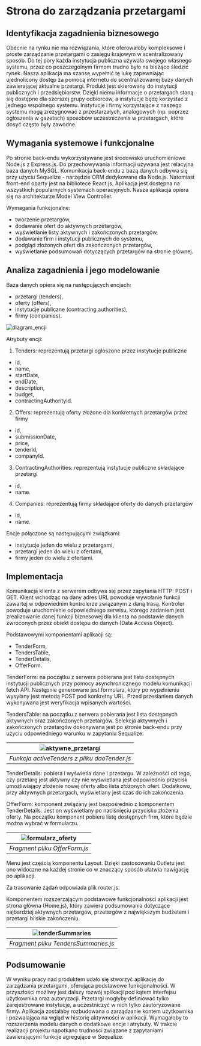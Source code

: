 # Strona do zarządzania przetargami 
## Identyfikacja zagadnienia biznesowego
Obecnie na rynku nie ma rozwiązania, które oferowałoby kompleksowe i proste zarządzanie przetargami o zasięgu krajowym w scentralizowany sposób. Do tej pory każda instytucja publiczna używała swojego własnego systemu, przez co poszczególnym firmom trudno było na bieżąco śledzić rynek. Nasza aplikacja ma szansę wypełnić tę lukę zapewniając ujednolicony dostęp za pomocą internetu do scentralizowanej bazy danych zawierającej aktualne przetargi. Produkt jest skierowany do instytucji publicznych i przedsiębiorstw. Dzięki niemu informacje o przetargach staną się dostępne dla szerszej grupy odbiorców, a instytucje będę korzystać z jednego wspólnego systemu. Instytucje i firmy korzystające z naszego systemu mogą zrezygnować z przestarzałych, analogowych (np. poprzez ogłoszenia w gazetach) sposobów uczestniczenia w przetargach, które dosyć często były zawodne. 

## Wymagania systemowe i funkcjonalne
Po stronie back-endu wykorzystywane jest środowisko uruchomieniowe Node.js z Express.js. Do przechowywania informacji używana jest relacyjna baza danych MySQL. Komunikacja back-endu z bazą danych odbywa się przy użyciu Sequelize - narzędzie ORM dedykowane dla Node.js. Natomiast front-end oparty jest na bibliotece React.js. 
Aplikacja jest dostępna na wszystkich popularnych systemach operacyjnych.
Nasza aplikacja opiera się na architekturze Model View Controller. 

Wymagania funkcjonalne:
- tworzenie przetargów,
- dodawanie ofert do aktywnych przetargów,
- wyświetlanie listy aktywnych i zakończonych przetargów,
- dodawanie firm i instytucji publicznych do systemu,
- podgląd złożonych ofert dla zakończonych przetargów,
- wyświetlanie podsumowań dotyczących przetargów na stronie głównej.

## Analiza zagadnienia i jego modelowanie
Baza danych opiera się na następujących encjach:
- przetargi (tenders),
- oferty (offers),
- instytucje publiczne (contracting authorities),
- firmy (companies).

![diagram_encji](https://github.com/michalprzysucha/PAI_projekt_grupowy/assets/64420379/b3e44d1a-5521-4b94-940f-2e89fd8ea335)

Atrybuty encji:
1. Tenders: reprezentują przetargi ogłoszone przez instytucje publiczne
- id, 
- name,
- startDate,
- endDate,
- description,
- budget,
- contractingAuthorityId.
2. Offers: reprezentują oferty złożone dla konkretnych przetargów przez firmy
- id, 
- submissionDate,
- price,
- tenderId,
- companyId.
3. ContractingAuthorities: reprezentują instytucje publiczne składające przetargi
- id,
- name.
4. Companies: reprezentują firmy składające oferty do danych przetargów
- id,
- name.

Encje połączone są następującymi związkami:
- instytucje jeden do wielu z przetargami,
- przetargi jeden do wielu z ofertami,
- firmy jeden do wielu z ofertami.

## Implementacja
Komunikacja klienta z serwerem odbywa się przez zapytania HTTP: POST i GET. Klient wchodząc na dany adres URL powoduje wywołanie funkcji zawartej w odpowiednim kontrolerze związanym z daną trasą. Kontroler powoduje uruchomienie odpowiedniego serwisu, którego zadaniem jest zrealizowanie danej funkcji biznesowej dla klienta na podstawie danych zwróconych przez obiekt dostępu do danych (Data Access Object).  

Podstawowymi komponentami aplikacji są:
- TenderForm,
- TendersTable,
- TenderDetalis,
- OfferForm.

TenderForm: na początku z serwera pobierana jest lista dostępnych instytucji publicznych przy pomocy asynchronicznego modelu komunikacji fetch API. Następnie generowane jest formularz, który po wypełnieniu wysyłany jest metodą POST pod konkretny URL. Przed przesłaniem danych wykonywana jest weryfikacja wpisanych wartości. 

TendersTable: na początku z serwera pobierana jest lista dostępnych aktywnych oraz zakończonych przetargów. Selekcja aktywnych i zakończonych przetargów dokonywana jest po stronie back-endu przy użyciu odpowiedniego warunku w zapytaniu Sequalize. 

| ![aktywne_przetargi](https://github.com/michalprzysucha/PAI_projekt_grupowy/assets/64420379/050093cd-85e9-41b2-892e-91e8a14ebee2) |
|:--:| 
| *Funkcja activeTenders z pliku daoTender.js* |

TenderDetails: pobiera i wyświetla dane i przetargu. W zależności od tego, czy przetarg jest aktywny czy nie wyświetlana jest odpowiednio przycisk umożliwiający złożenie nowej oferty albo lista złożonych ofert. Dodatkowo, przy aktywnych przetargach, wyświetlany jest czas do ich zakończenia.

OfferForm: komponent związany jest bezpośrednio z komponentem TenderDetails. Jest on wyświetlany po naciśnięciu przycisku złożenia oferty. Na początku komponent pobiera listę dostępnych firm, które będzie można wybrać w formularzu.

| ![formularz_oferty](https://github.com/michalprzysucha/PAI_projekt_grupowy/assets/64420379/344a7c8f-9a40-4f3e-a505-4c03b5c5028a) |
|:--:| 
| *Fragment pliku OfferForm.js* |

Menu jest częścią komponentu Layout. Dzięki zastosowaniu Outletu jest ono widoczne na każdej stronie co w znaczący sposób ułatwia nawigację po aplikacji.

Za trasowanie żądań odpowiada plik router.js.

Komponentem rozszerzającym podstawowe funkcjonalności aplikacji jest strona główna (Home.js), który zawiera podsumowania dotyczące najbardziej aktywnych przetargów, przetargów z największym budżetem i przetargi bliskie zakończeniu. 

| ![tenderSummaries](https://github.com/michalprzysucha/PAI_projekt_grupowy/assets/64420379/145eaae2-cb98-416f-8f0c-29882c3cfdb3) |
|:--:| 
| *Fragment pliku TendersSummaries.js* |

## Podsumowanie
W wyniku pracy nad produktem udało się stworzyć aplikację do zarządzania przetargami, oferująca podstawowe funkcjonalności. W przyszłości możliwy jest dalszy rozwój aplikacji pod kątem interfejsu użytkownika oraz autoryzacji. Przetargi mogłyby definiować tylko zarejestrowane instytucje, a uczestniczyć w nich tylko zautoryzowane firmy. Aplikacja zostałaby rozbudowana o zarządzanie kontem użytkownika i pozwalająca na wgląd w historię aktywności w aplikacji. Wymagałoby to rozszerzenia modelu danych o dodatkowe encje i atrybuty.
W trakcie realizacji projektu napotkano trudności związane z zapytaniami zawierającymi funkcje agregujące w Sequalize.
